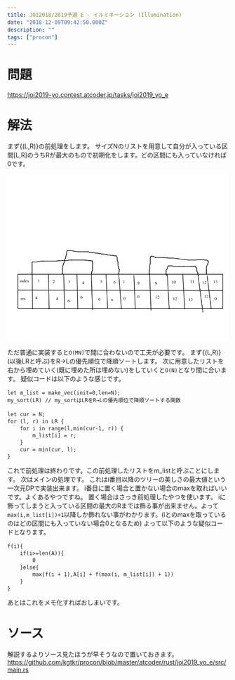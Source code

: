 ```yaml
---
title: JOI2018/2019予選 E - イルミネーション (Illumination)
date: "2018-12-09T09:42:50.000Z"
description: ""
tags: ["procon"]
---
```


# 問題
https://joi2019-yo.contest.atcoder.jp/tasks/joi2019_yo_e

# 解法
まず{(L,R)}の前処理をします。
サイズNのリストを用意して自分が入っている区間[L,R]のうちRが最大のもので初期化をします。どの区間にも入っていなければ0です。

![](image.png)

ただ普通に実装すると`O(MN)`で間に合わないので工夫が必要です。
まず{(L,R)}(以後LRと呼ぶ)をR→Lの優先順位で降順ソートします。
次に用意したリストを右から埋めていく(既に埋めた所は埋めない)をしていくと`O(N)`となり間に合います。
疑似コードは以下のような感じです。

```
let m_list = make_vec(init=0,len=N);
my_sort(LR) // my_sortはLRをR→Lの優先順位で降順ソートする関数

let cur = N;
for (l, r) in LR {
    for i in range(l,min(cur-1, r)) {
        m_list[i] = r;
    }
    cur = min(cur, l);
}
```

これで前処理は終わりです。この前処理したリストをm_listと呼ぶことにします。
次はメインの処理です。
これはi番目以降のツリーの美しさの最大値という一次元DPで実装出来ます。
i番目に置く場合と置かない場合のmaxを取ればいいです。よくあるやつですね。
置く場合はさっき前処理したやつを使います。
iに飾ってしまうと入っている区間の最大のRまでは飾る事が出来ません。よって`max(i,m_list[i])+1`以降しか飾れない事がわかります。(iとのmaxを取っているのはどの区間にも入っていない場合0となるため)
よって以下のような疑似コードとなります。

```
f(i){
    if(i>=len(A)){
        0
    }else{
        max(f(i + 1),A[i] + f(max(i, m_list[i]) + 1))
    }
}
```

あとはこれをメモ化すればおしまいです。


# ソース
解説するよりソース見たほうが早そうなので置いておきます。
https://github.com/kgtkr/procon/blob/master/atcoder/rust/joi2019_yo_e/src/main.rs